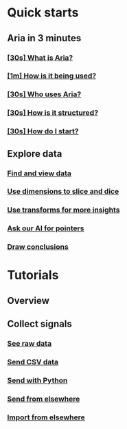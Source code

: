 # Quick starts
## Aria in 3 minutes 
### [[30s] What is Aria?](xref:developers/quick-starts/1_view)
### [[1m] How is it being used?](xref:developers/quick-starts/1_view)
### [[30s] Who uses Aria?](xref:developers/quick-starts/1_view)
### [[30s] How is it structured?](xref:developers/quick-starts/1_view)
### [[30s] How do I start?](xref:developers/quick-starts/1_view)
## Explore data
### [Find and view data](xref:developers/quick-starts/1_view)
### [Use dimensions to slice and dice](xref:developers/quick-starts/2_slice)
### [Use transforms for more insights](xref:developers/quick-starts/3_transform)
### [Ask our AI for pointers](xref:developers/quick-starts/4_askai)
### [Draw conclusions](xref:/developers/get-started/5_insight)

# Tutorials
## Overview 
## Collect signals
### [See raw data](xref:developers/quick-starts/1_view)
### [Send CSV data](xref:developers/quick-starts/1_view)
### [Send with Python](xref:developers/quick-starts/1_view)
### [Send from elsewhere](xref:developers/quick-starts/1_view)
### [Import from elsewhere](xref:developers/quick-starts/1_view)
